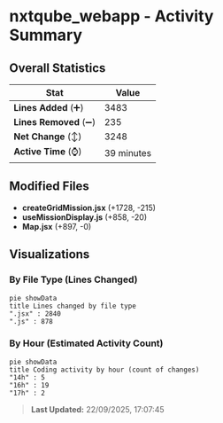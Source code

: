 # nxtqube_webapp - Activity Summary 

## Overall Statistics

| Stat                   | Value                                                             |
| ---------------------- | ----------------------------------------------------------------- |
| **Lines Added** (➕)   | 3483                                          |
| **Lines Removed** (➖) | 235                                        |
| **Net Change** (↕)    | 3248                |
| **Active Time** (⌚)   | 39 minutes |


## Modified Files
- **createGridMission.jsx** (+1728, -215)
- **useMissionDisplay.js** (+858, -20)
- **Map.jsx** (+897, -0)

## Visualizations

### By File Type (Lines Changed)

```mermaid
pie showData
title Lines changed by file type
".jsx" : 2840
".js" : 878
```

### By Hour (Estimated Activity Count)

```mermaid
pie showData
title Coding activity by hour (count of changes)
"14h" : 5
"16h" : 19
"17h" : 2
```


> **Last Updated:** 22/09/2025, 17:07:45